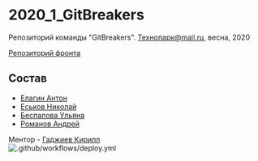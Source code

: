 # 2020_1_GitBreakers
Репозиторий команды "GitBreakers". Технопарк@mail.ru, весна, 2020

[Репозиторий фронта](https://github.com/frontend-park-mail-ru/2020_1_GitBreakers/)

## Состав
- [Елагин Антон](https://github.com/AntonElagin)
- [Еськов Николай](https://github.com/nickeskov)
- [Беспалова Ульяна](https://github.com/UlianaBespalova)
- [Романов Андрей](https://github.com/Deiklov)

Ментор - [Гаджиев Кирилл](https://github.com/kirBMSTU)  
![.github/workflows/deploy.yml](https://github.com/go-park-mail-ru/2020_1_GitBreakers/workflows//deploy/badge.svg)
